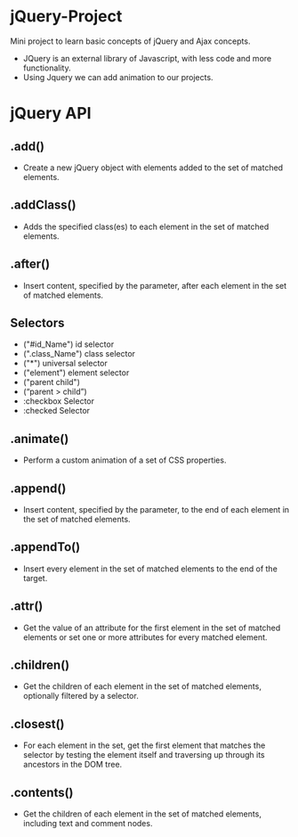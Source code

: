 # jQuery-Project
Mini project to learn basic concepts of jQuery and Ajax concepts.
 * JQuery is an external library of Javascript, with less code and more functionality.
 * Using Jquery we can add animation to our projects.

# jQuery API
## .add() 
* Create a new jQuery object with elements added to the set of matched elements.
## .addClass()
* Adds the specified class(es) to each element in the set of matched elements.
## .after()
* Insert content, specified by the parameter, after each element in the set of matched elements.
## Selectors
* ("#id_Name") id selector
* (".class_Name") class selector
* ("*") universal selector
* ("element") element selector
* ("parent child")
* (“parent > child”)
* :checkbox Selector
* :checked Selector
## .animate()
* Perform a custom animation of a set of CSS properties.
## .append()
* Insert content, specified by the parameter, to the end of each element in the set of matched elements.
## .appendTo()
* Insert every element in the set of matched elements to the end of the target.
## .attr()
* Get the value of an attribute for the first element in the set of matched elements or set one or more attributes for every matched element.
## .children()
* Get the children of each element in the set of matched elements, optionally filtered by a selector.
## .closest()
* For each element in the set, get the first element that matches the selector by testing the element itself and traversing up through its ancestors in the DOM tree.
## .contents()
* Get the children of each element in the set of matched elements, including text and comment nodes.
